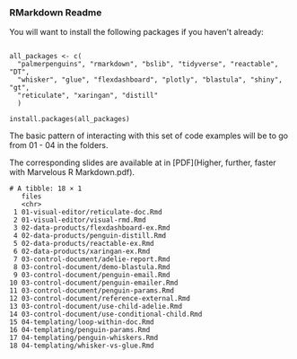 ### RMarkdown Readme

You will want to install the following packages if you haven't already:

```{r}

all_packages <- c(
  "palmerpenguins", "rmarkdown", "bslib", "tidyverse", "reactable", "DT",
  "whisker", "glue", "flexdashboard", "plotly", "blastula", "shiny", "gt",
  "reticulate", "xaringan", "distill"
  )

install.packages(all_packages)
```

The basic pattern of interacting with this set of code examples will be to go from 01 - 04 in the folders.

The corresponding slides are available at in [PDF](Higher, further, faster with Marvelous R Markdown.pdf).

```
# A tibble: 18 × 1
   files                                        
   <chr>                                        
 1 01-visual-editor/reticulate-doc.Rmd          
 2 01-visual-editor/visual-rmd.Rmd              
 3 02-data-products/flexdashboard-ex.Rmd        
 4 02-data-products/penguin-distill.Rmd         
 5 02-data-products/reactable-ex.Rmd            
 6 02-data-products/xaringan-ex.Rmd             
 7 03-control-document/adelie-report.Rmd        
 8 03-control-document/demo-blastula.Rmd        
 9 03-control-document/penguin-email.Rmd        
10 03-control-document/penguin-emailer.Rmd      
11 03-control-document/penguin-params.Rmd       
12 03-control-document/reference-external.Rmd   
13 03-control-document/use-child-adelie.Rmd     
14 03-control-document/use-conditional-child.Rmd
15 04-templating/loop-within-doc.Rmd            
16 04-templating/penguin-params.Rmd             
17 04-templating/penguin-whiskers.Rmd           
18 04-templating/whisker-vs-glue.Rmd   
```
